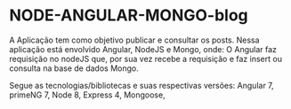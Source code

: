 # NODE-ANGULAR-MONGO-blog

A Aplicação tem como objetivo publicar e consultar os posts.
Nessa aplicação está envolvido Angular, NodeJS e Mongo, onde:
O Angular faz requisição no nodeJS que, por sua vez recebe a requisição e faz insert ou consulta na base de dados Mongo.

Segue as tecnologias/bibliotecas e suas respectivas versões:
  Angular 7,
  primeNG 7,
  Node 8,
  Express 4,
  Mongoose,
